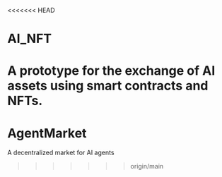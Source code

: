 <<<<<<< HEAD
# AI_NFT
A prototype for the exchange of AI assets using smart contracts and NFTs.
=======
# AgentMarket
A decentralized market for AI agents
>>>>>>> origin/main
